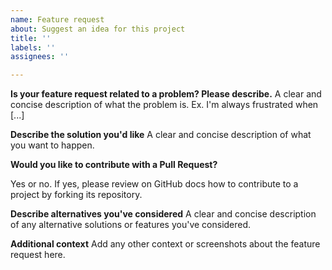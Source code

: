 ```yaml
---
name: Feature request
about: Suggest an idea for this project
title: ''
labels: ''
assignees: ''

---
```


**Is your feature request related to a problem? Please describe.**
A clear and concise description of what the problem is. Ex. I'm always frustrated when [...]

**Describe the solution you'd like**
A clear and concise description of what you want to happen.

**Would you like to contribute with a Pull Request?**

Yes or no.
If yes, please review on GitHub docs how to contribute to a project by forking its repository.

**Describe alternatives you've considered**
A clear and concise description of any alternative solutions or features you've considered.

**Additional context**
Add any other context or screenshots about the feature request here.
